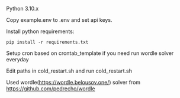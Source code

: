 Python 3.10.x

Copy example.env to .env and set api keys.

Install python requirements:

```
pip install -r requirements.txt
```

Setup cron based on crontab_template if you need run wordle solver everyday

Edit paths in cold_restart.sh and run cold_restart.sh

Used wordle(https://wordle.belousov.one/) solver from https://github.com/pedrecho/wordle
